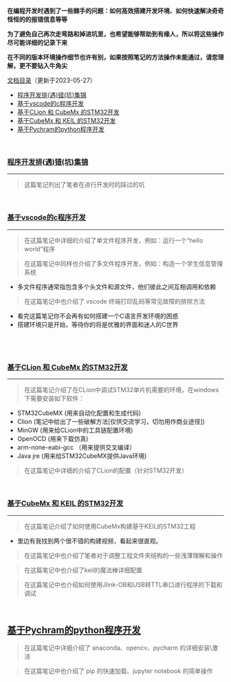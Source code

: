 **在编程开发时遇到了一些棘手的问题：如何高效搭建开发环境、如何快速解决奇奇怪怪的的报错信息等等**

**为了避免自己再次走弯路和掉进坑里，也希望能够帮助到有缘人，所以将这些操作尽可能详细的记录下来**

**在不同的版本环境操作细节也许有别，如果按照笔记的方法操作未能通过，请您理解，更不要钻入牛角尖**

[文档目录](#)（更新于2023-05-27）
- [程序开发排(遇)错(坑)集锦](#jump_1)
- [基于vscode的c程序开发](#jump_2)
- [基于CLion 和 CubeMx 的STM32开发](#jump_3)
- [基于CubeMx 和 KEIL 的STM32开发](#jump_4)
- [基于Pychram的python程序开发](#jump_5)

&emsp;

### <a id="jump_1">[程序开发排(遇)错(坑)集锦](https://note.youdao.com/s/Ia47aSut)</a>
---
> 这篇笔记列出了笔者在进行开发时的踩过的坑

&emsp;

### <a id="jump_2">[基于vscode的c程序开发](https://note.youdao.com/s/CisHoFe)</a>
---
> 在这篇笔记中详细的介绍了单文件程序开发，例如：运行一个“hello world”程序

> 在这篇笔记中同样也介绍了多文件程序开发，例如：构造一个学生信息管理系统
- 多文件程序通常指包含多个头文件和源文件，他们彼此之间互相调用和依赖
> 在这篇笔记中也介绍了 vscode 终端打印乱码等常见故障的排除方法
- 看完这篇笔记你不会再有如何搭建一个C语言开发环境的困惑
- 搭建环境只是开始，等待你的将是优雅的界面和迷人的C世界

&emsp;
---
### <a id="jump_3">[基于CLion 和 CubeMx 的STM32开发](https://note.youdao.com/s/OiOrOPUA)</a>
---
> 在这篇笔记介绍了在CLion中调试STM32单片机需要的环境，在windows下需要安装如下软件：
-  STM32CubeMX   (用来自动化配置和生成代码)
-  Clion    (笔记中给出了一些破解方法[仅供交流学习，切勿用作商业途径])
-  MinGW    (用来给CLion中的工具链配置环境)
-  OpenOCD     (用来下载仿真)
-  arm-none-eabi-gcc    （用来提供交叉编译）
-  Java jre    (用来给STM32CubeMX提供Java环境)
> 在这篇笔记中详细的介绍了CLion的配置（针对STM32开发）




&emsp;

### <a id="jump_4">[基于CubeMx 和 KEIL 的STM32开发](https://note.youdao.com/s/OiOrOPUA)</a>
---
> 在这篇笔记介绍了如何使用CubeMx构建基于KEIL的STM32工程
  - 里边有我找到两个很不错的构建视频，看起来很直观。 
> 在这篇笔记中也介绍了笔者对于调整工程文件夹结构的一些浅薄理解和操作

> 在这篇笔记中也介绍了keil的魔法棒详细配置

> 在这篇笔记中也介绍如何使用Jlink-OB和USB转TTL串口进行程序的下载和调试



&emsp;

**<a id="jump_5">[基于Pychram的python程序开发](https://note.youdao.com/s/QRXR7oEg)</a>**
---
> 在这篇笔记中详细介绍了 anaconda、opencv、pycharm 的详细安装\激活

> 在这篇笔记中也介绍了 pip 的快速加载、jupyter notebook 的简单操作






